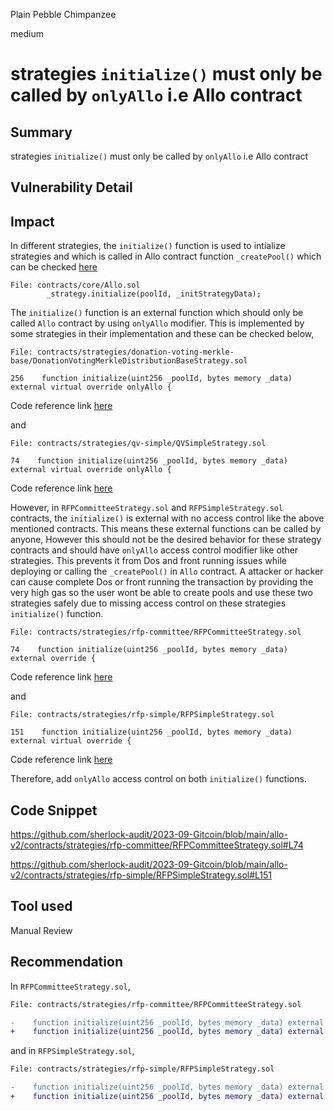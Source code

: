 Plain Pebble Chimpanzee

medium

# strategies `initialize()` must only be called by `onlyAllo` i.e Allo contract
## Summary
strategies `initialize()` must only be called by `onlyAllo` i.e Allo contract

## Vulnerability Detail
## Impact

In different strategies, the `initialize()` function is used to intialize strategies and which is called in Allo contract function `_createPool()` which can be checked [here](https://github.com/sherlock-audit/2023-09-Gitcoin/blob/main/allo-v2/contracts/core/Allo.sol#L453)

```Solidity
File: contracts/core/Allo.sol
        _strategy.initialize(poolId, _initStrategyData);
```

The `initialize()` function is an external function which should only be called `Allo` contract by using `onlyAllo` modifier. This is implemented by some strategies in their implementation and these can be checked below,

```Solidity
File: contracts/strategies/donation-voting-merkle-base/DonationVotingMerkleDistributionBaseStrategy.sol

256    function initialize(uint256 _poolId, bytes memory _data) external virtual override onlyAllo {
```

Code reference link [here](https://github.com/sherlock-audit/2023-09-Gitcoin/blob/main/allo-v2/contracts/strategies/donation-voting-merkle-base/DonationVotingMerkleDistributionBaseStrategy.sol#L256)

and 

```Solidity
File: contracts/strategies/qv-simple/QVSimpleStrategy.sol

74    function initialize(uint256 _poolId, bytes memory _data) external virtual override onlyAllo {
```

Code reference link [here](https://github.com/sherlock-audit/2023-09-Gitcoin/blob/main/allo-v2/contracts/strategies/qv-simple/QVSimpleStrategy.sol#L74)

However, in `RFPCommitteeStrategy.sol` and `RFPSimpleStrategy.sol` contracts, the `initialize()` is external with no access control like the above mentioned  contracts. This means these external functions can be called by anyone, However this should not be the desired behavior for these strategy contracts and should have `onlyAllo` access control modifier like other strategies. This prevents it from Dos and front running issues while deploying or calling the `_createPool()` in `Allo` contract. A attacker or hacker can cause complete Dos or front running the transaction by providing the very high gas so the user wont be able to create pools and use these two strategies safely due to missing access control on these strategies `initialize()` function.

```Solidity
File: contracts/strategies/rfp-committee/RFPCommitteeStrategy.sol

74    function initialize(uint256 _poolId, bytes memory _data) external override {
```

Code reference link [here](https://github.com/sherlock-audit/2023-09-Gitcoin/blob/main/allo-v2/contracts/strategies/rfp-committee/RFPCommitteeStrategy.sol#L74)

and 

```Solidity
File: contracts/strategies/rfp-simple/RFPSimpleStrategy.sol

151    function initialize(uint256 _poolId, bytes memory _data) external virtual override {
```

Code reference link [here](https://github.com/sherlock-audit/2023-09-Gitcoin/blob/main/allo-v2/contracts/strategies/rfp-simple/RFPSimpleStrategy.sol#L151)

Therefore, add `onlyAllo` access control on both `initialize()` functions.

## Code Snippet
https://github.com/sherlock-audit/2023-09-Gitcoin/blob/main/allo-v2/contracts/strategies/rfp-committee/RFPCommitteeStrategy.sol#L74

https://github.com/sherlock-audit/2023-09-Gitcoin/blob/main/allo-v2/contracts/strategies/rfp-simple/RFPSimpleStrategy.sol#L151

## Tool used
Manual Review

## Recommendation

In `RFPCommitteeStrategy.sol`,

```diff
File: contracts/strategies/rfp-committee/RFPCommitteeStrategy.sol

-    function initialize(uint256 _poolId, bytes memory _data) external override {
+    function initialize(uint256 _poolId, bytes memory _data) external override onlyAllo {
```

and in `RFPSimpleStrategy.sol`,

```diff
File: contracts/strategies/rfp-simple/RFPSimpleStrategy.sol

-    function initialize(uint256 _poolId, bytes memory _data) external virtual override {
+    function initialize(uint256 _poolId, bytes memory _data) external virtual override onlyAllo {
```